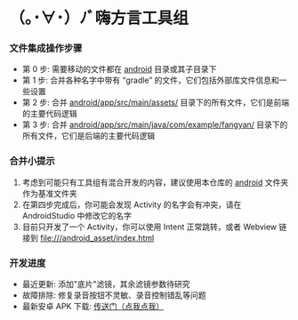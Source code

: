 # （｡･∀･）ﾉﾞ嗨方言工具组

### 文件集成操作步骤
* 第 0 步: 需要移动的文件都在 [android](./android) 目录或其子目录下
* 第 1 步: 合并各种名字中带有 “gradle” 的文件，它们包括外部库文件信息和一些设置
* 第 2 步: 合并 [android/app/src/main/assets/](./android/app/src/main/assets) 目录下的所有文件，它们是前端的主要代码逻辑
* 第 3 步: 合并 [android/app/src/main/java/com/example/fangyan/](./android/app/src/main/java/com/example/fangyan) 目录下的所有文件，它们是后端的主要代码逻辑

### 合并小提示
1. 考虑到可能只有工具组有混合开发的内容，建议使用本仓库的 [android](./android) 文件夹作为基准文件夹
2. 在第四步完成后，你可能会发现 Activity 的名字会有冲突，请在 AndroidStudio 中修改它的名字
3. 目前只开发了一个 Activity，你可以使用 Intent 正常跳转，或者 Webview 链接到 [file:///android_asset/index.html](./android/app/src/main/assets/index.html)

### 开发进度
* 最近更新: 添加"底片"滤镜，其余滤镜参数待研究
* 故障排除: 修复录音按钮不灵敏、录音控制错乱等问题
* 最新安卓 APK 下载: [传送门（点我点我）](http://shuzhiwen.com/download/fangyan.apk) 
